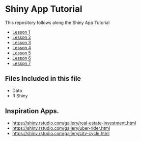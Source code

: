 # Shiny App Tutorial

This repository follows along the Shiny App Tutorial

- [Lesson 1](https://shiny.rstudio.com/tutorial/written-tutorial/lesson1/)
- [Lesson 2](https://shiny.rstudio.com/tutorial/written-tutorial/lesson2/)
- [Lesson 3](https://shiny.rstudio.com/tutorial/written-tutorial/lesson3/)
- [Lesson 4](https://shiny.rstudio.com/tutorial/written-tutorial/lesson4/)
- [Lesson 5](https://shiny.rstudio.com/tutorial/written-tutorial/lesson5/)
- [Lesson 6](https://shiny.rstudio.com/tutorial/written-tutorial/lesson6/)
- [Lesson 7](https://shiny.rstudio.com/tutorial/written-tutorial/lesson7/)

## Files Included in this file

- Data
- R Shiny

## Inspiration Apps.

- https://shiny.rstudio.com/gallery/real-estate-investment.html
- https://shiny.rstudio.com/gallery/uber-rider.html
- https://shiny.rstudio.com/gallery/city-cycle.html
